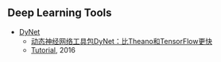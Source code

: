 ## Deep Learning Tools
* [DyNet](https://github.com/clab/dynet/)
  * [动态神经网络工具包DyNet：比Theano和TensorFlow更快](https://www.jiqizhixin.com/articles/2017-01-18-3)
  * [Tutorial](http://www.phontron.com/slides/emnlp2016-dynet-tutorial-part1.pdf), 2016
